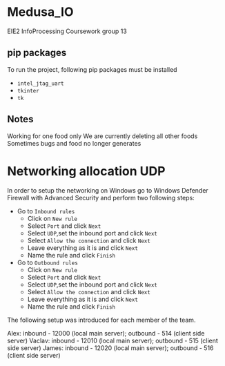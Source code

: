 # Medusa_IO
EIE2 InfoProcessing Coursework group 13

## pip packages
To run the project, following pip packages must be installed
- `intel_jtag_uart`
- `tkinter`
- `tk`

## Notes

Working for one food only
We are currently deleting all other foods
Sometimes bugs and food no longer generates

# Networking allocation UDP

In order to setup the networking on Windows go to Windows Defender Firewall with Advanced Security and perform two following steps:

- Go to `Inbound rules`
  - Click on `New rule`
  - Select `Port` and click `Next`
  - Select `UDP`,set the inbound port and click `Next`
  - Select `Allow the connection` and click `Next`
  - Leave everything as it is and click `Next`
  - Name the rule and click `Finish`
- Go to `Outbound rules`
  - Click on `New rule`
  - Select `Port` and click `Next`
  - Select `UDP`,set the inbound port and click `Next`
  - Select `Allow the connection` and click `Next`
  - Leave everything as it is and click `Next`
  - Name the rule and click `Finish`

The following setup was introduced for each member of the team. 

Alex: inbound - 12000 (local main server); outbound - 514 (client side server)
Vaclav: inbound - 12010 (local main server); outbound - 515 (client side server)
James: inbound - 12020 (local main server); outbound - 516 (client side server)
